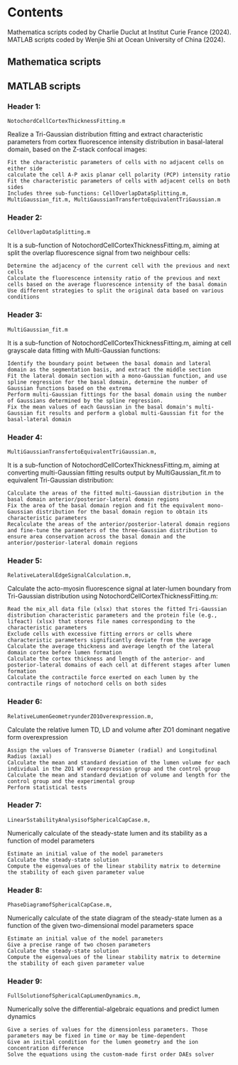 # Contents
Mathematica scripts coded by Charlie Duclut at Institut Curie France (2024). MATLAB scripts coded by Wenjie Shi at Ocean University of China (2024).

## Mathematica scripts


## MATLAB scripts
### Header 1:
    NotochordCellCortexThicknessFitting.m
Realize a Tri-Gaussian distribution fitting and extract characteristic parameters from cortex fluorescence intensity distribution in basal-lateral domain, based on the Z-stack confocal images:

    Fit the characteristic parameters of cells with no adjacent cells on either side
    calculate the cell A-P axis planar cell polarity (PCP) intensity ratio
    Fit the characteristic parameters of cells with adjacent cells on both sides
    Includes three sub-functions: CellOverlapDataSplitting.m, MultiGaussian_fit.m, MultiGaussianTransfertoEquivalentTriGaussian.m

### Header 2:
    CellOverlapDataSplitting.m
It is a sub-function of NotochordCellCortexThicknessFitting.m, aiming at split the overlap fluorescence signal from two neighbour cells:

    Determine the adjacency of the current cell with the previous and next cells
    Calculate the fluorescence intensity ratio of the previous and next cells based on the average fluorescence intensity of the basal domain
    Use different strategies to split the original data based on various conditions
    
### Header 3:
    MultiGaussian_fit.m
It is a sub-function of NotochordCellCortexThicknessFitting.m, aiming at cell grayscale data fitting with Multi-Gaussian functions:

    Identify the boundary point between the basal domain and lateral domain as the segmentation basis, and extract the middle section
    Fit the lateral domain section with a mono-Gaussian function, and use spline regression for the basal domain, determine the number of Gaussian functions based on the extrema
    Perform multi-Gaussian fittings for the basal domain using the number of Gaussians determined by the spline regression.  
    Fix the mean values of each Gaussian in the basal domain's multi-Gaussian fit results and perform a global multi-Gaussian fit for the basal-lateral domain

### Header 4:
    MultiGaussianTransfertoEquivalentTriGaussian.m,
It is a sub-function of NotochordCellCortexThicknessFitting.m, aiming at converting multi-Gaussian fitting results output by MultiGaussian_fit.m to equivalent Tri-Gaussian distribution:

    Calculate the areas of the fitted multi-Gaussian distribution in the basal domain anterior/posterior-lateral domain regions
    Fix the area of the basal domain region and fit the equivalent mono-Gaussian distribution for the basal domain region to obtain its characteristic parameters
    Recalculate the areas of the anterior/posterior-lateral domain regions and fine-tune the parameters of the three-Gaussian distribution to ensure area conservation across the basal domain and the anterior/posterior-lateral domain regions

### Header 5:
    RelativeLateralEdgeSignalCalculation.m,
Calculate the acto-myosin fluorescence signal at later-lumen boundary from Tri-Gaussian distribution using NotochordCellCortexThicknessFitting.m:

    Read the mix_all data file (xlsx) that stores the fitted Tri-Gaussian distribution characteristic parameters and the protein file (e.g., lifeact) (xlsx) that stores file names corresponding to the characteristic parameters
    Exclude cells with excessive fitting errors or cells where characteristic parameters significantly deviate from the average
    Calculate the average thickness and average length of the lateral domain cortex before lumen formation
    Calculate the cortex thickness and length of the anterior- and posterior-lateral domains of each cell at different stages after lumen formation
    Calculate the contractile force exerted on each lumen by the contractile rings of notochord cells on both sides

### Header 6:
    RelativeLumenGeometryunderZO1Overexpression.m,
Calculate the relative lumen TD, LD and volume after ZO1 dominant negative form overexpression

    Assign the values of Transverse Diameter (radial) and Longitudinal Radius (axial)
    Calculate the mean and standard deviation of the lumen volume for each individual in the ZO1 WT overexpression group and the control group
    Calculate the mean and standard deviation of volume and length for the control group and the experimental group
    Perform statistical tests

### Header 7:
    LinearSstabilityAnalysisofSphericalCapCase.m,
Numerically calculate of the steady-state lumen and its stability as a function of model parameters

    Estimate an initial value of the model parameters
    Calculate the steady-state solution
    Compute the eigenvalues of the linear stability matrix to determine the stability of each given parameter value

### Header 8:
    PhaseDiagramofSphericalCapCase.m,
Numerically calculate of the state diagram of the steady-state lumen as a function of the given two-dimensional model parameters space

    Estimate an initial value of the model parameters
    Give a precise range of two chosen parameters
    Calculate the steady-state solution
    Compute the eigenvalues of the linear stability matrix to determine the stability of each given parameter value

### Header 9:
    FullSolutionofSphericalCapLumenDynamics.m,
Numerically solve the differential-algebraic equations and predict lumen dynamics

    Give a series of values for the dimensionless parameters. Those parameters may be fixed in time or may be time-dependent
    Give an initial condition for the lumen geometry and the ion concentration difference
    Solve the equations using the custom-made first order DAEs solver





